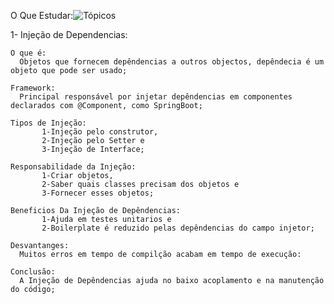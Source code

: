 O Que Estudar:![Tópicos](https://github.com/amandaAlvesa/Estudos-Backend/assets/108950028/784def98-a6e4-48bb-83f6-d298e77bcc30)



1- Injeção de Dependencias:

    O que é: 
      Objetos que fornecem depêndencias a outros objectos, depêndecia é um objeto que pode ser usado;
    
    Framework: 
      Principal responsável por injetar depêndencias em componentes declarados com @Component, como SpringBoot;
    
    Tipos de Injeção: 
           1-Injeção pelo construtor,
           2-Injeção pelo Setter e
           3-Injeção de Interface;
    
    Responsabilidade da Injeção: 
           1-Criar objetos,
           2-Saber quais classes precisam dos objetos e
           3-Fornecer esses objetos;
    
    Beneficios Da Injeção de Depêndencias:
           1-Ajuda em testes unitarios e
           2-Boilerplate é reduzido pelas depêndencias do campo injetor;
    
    Desvantanges:
      Muitos erros em tempo de compilção acabam em tempo de execução:
  
    Conclusão: 
      A Injeção de Depêndencias ajuda no baixo acoplamento e na manutenção do código;
